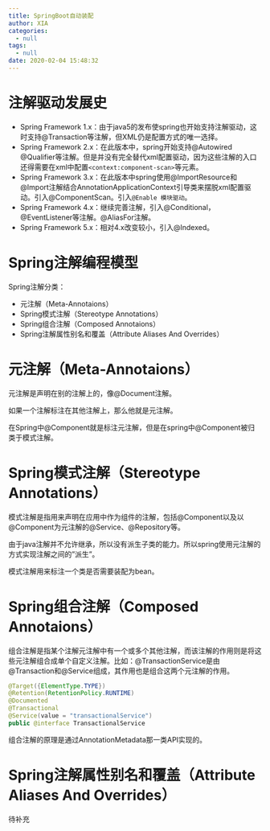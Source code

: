 ```yaml
---
title: SpringBoot自动装配
author: XIA
categories:
  - null
tags:
  - null
date: 2020-02-04 15:48:32
---
```


# 注解驱动发展史

+ Spring Framework 1.x：由于java5的发布使spring也开始支持注解驱动，这时支持@Transaction等注解，但XML仍是配置方式的唯一选择。
+ Spring Framework 2.x：在此版本中，spring开始支持@Autowired  @Qualifier等注解。但是并没有完全替代xml配置驱动，因为这些注解的入口还得需要在xml中配置`<context:component-scan>`等元素。
+ Spring Framework 3.x：在此版本中spring使用@ImportResource和@Import注解结合AnnotationApplicationContext引导类来摆脱xml配置驱动。引入@ComponentScan。引入`@Enable 模块驱动`。
+ Spring Framework 4.x：继续完善注解，引入@Conditional，@EventListener等注解。@AliasFor注解。
+ Spring Framework 5.x：相对4.x改变较小，引入@Indexed。

# Spring注解编程模型

Spring注解分类：

+ 元注解（Meta-Annotaions）
+ Spring模式注解（Stereotype Annotations）
+ Spring组合注解（Composed Annotaions）
+ Spring注解属性别名和覆盖（Attribute Aliases And Overrides）

# 元注解（Meta-Annotaions）

元注解是声明在别的注解上的，像@Document注解。

如果一个注解标注在其他注解上，那么他就是元注解。

在Spring中@Component就是标注元注解，但是在spring中@Component被归类于模式注解。

# Spring模式注解（Stereotype Annotations）

模式注解是指用来声明在应用中作为组件的注解，包括@Component以及以@Component为元注解的@Service、@Repository等。

由于java注解并不允许继承，所以没有派生子类的能力。所以spring使用元注解的方式实现注解之间的”派生”。

模式注解用来标注一个类是否需要装配为bean。

# Spring组合注解（Composed Annotaions）

组合注解是指某个注解元注解中有一个或多个其他注解，而该注解的作用则是将这些元注解组合成单个自定义注解。比如：@TransactionService是由@Transaction和@Service组成，其作用也是组合这两个元注解的作用。

```java
@Target({ElementType.TYPE})
@Retention(RetentionPolicy.RUNTIME)
@Documented
@Transactional
@Service(value = "transactionalService")
public @interface TransactionalService 
```

组合注解的原理是通过AnnotationMetadata那一类API实现的。

# Spring注解属性别名和覆盖（Attribute Aliases And Overrides）

待补充























